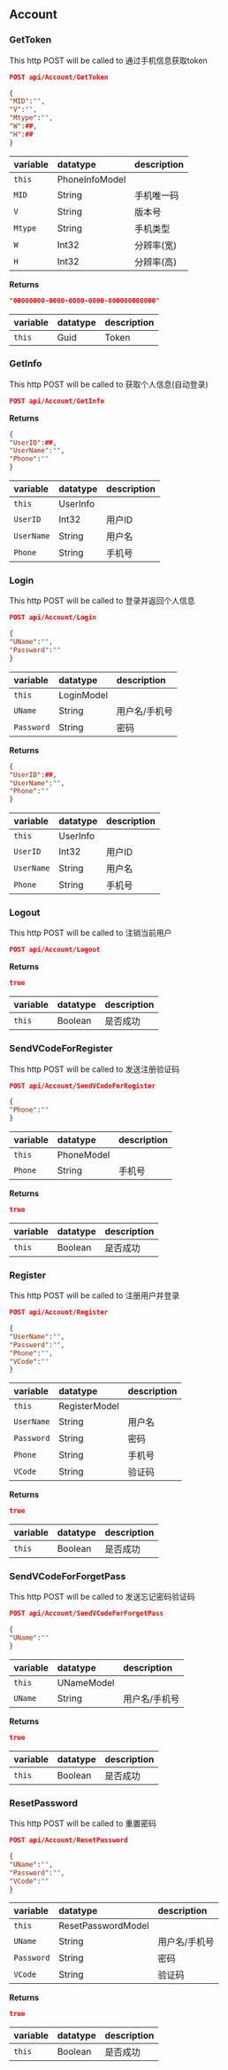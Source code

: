 
## Account

### GetToken

This http POST will be called to 通过手机信息获取token

```json
POST api/Account/GetToken
```

```json
{
"MID":"",
"V":"",
"Mtype":"",
"W":##,
"H":##
}
```

variable | datatype | description
:--------|:-----------|:-----------
`this` | PhoneInfoModel | 
`MID` | String | 手机唯一码
`V` | String | 版本号
`Mtype` | String | 手机类型
`W` | Int32 | 分辨率(宽)
`H` | Int32 | 分辨率(高)


**Returns**

```json
"00000000-0000-0000-0000-000000000000"
```

variable | datatype | description
:--------|:-----------|:-----------
`this` | Guid | Token


### GetInfo

This http POST will be called to 获取个人信息(自动登录)

```json
POST api/Account/GetInfo
```

**Returns**

```json
{
"UserID":##,
"UserName":"",
"Phone":""
}
```

variable | datatype | description
:--------|:-----------|:-----------
`this` | UserInfo | 
`UserID` | Int32 | 用户ID
`UserName` | String | 用户名
`Phone` | String | 手机号


### Login

This http POST will be called to 登录并返回个人信息

```json
POST api/Account/Login
```

```json
{
"UName":"",
"Password":""
}
```

variable | datatype | description
:--------|:-----------|:-----------
`this` | LoginModel | 
`UName` | String | 用户名/手机号
`Password` | String | 密码


**Returns**

```json
{
"UserID":##,
"UserName":"",
"Phone":""
}
```

variable | datatype | description
:--------|:-----------|:-----------
`this` | UserInfo | 
`UserID` | Int32 | 用户ID
`UserName` | String | 用户名
`Phone` | String | 手机号


### Logout

This http POST will be called to 注销当前用户

```json
POST api/Account/Logout
```

**Returns**

```json
true
```

variable | datatype | description
:--------|:-----------|:-----------
`this` | Boolean | 是否成功


### SendVCodeForRegister

This http POST will be called to 发送注册验证码

```json
POST api/Account/SendVCodeForRegister
```

```json
{
"Phone":""
}
```

variable | datatype | description
:--------|:-----------|:-----------
`this` | PhoneModel | 
`Phone` | String | 手机号


**Returns**

```json
true
```

variable | datatype | description
:--------|:-----------|:-----------
`this` | Boolean | 是否成功


### Register

This http POST will be called to 注册用户并登录

```json
POST api/Account/Register
```

```json
{
"UserName":"",
"Password":"",
"Phone":"",
"VCode":""
}
```

variable | datatype | description
:--------|:-----------|:-----------
`this` | RegisterModel | 
`UserName` | String | 用户名
`Password` | String | 密码
`Phone` | String | 手机号
`VCode` | String | 验证码


**Returns**

```json
true
```

variable | datatype | description
:--------|:-----------|:-----------
`this` | Boolean | 是否成功


### SendVCodeForForgetPass

This http POST will be called to 发送忘记密码验证码

```json
POST api/Account/SendVCodeForForgetPass
```

```json
{
"UName":""
}
```

variable | datatype | description
:--------|:-----------|:-----------
`this` | UNameModel | 
`UName` | String | 用户名/手机号


**Returns**

```json
true
```

variable | datatype | description
:--------|:-----------|:-----------
`this` | Boolean | 是否成功


### ResetPassword

This http POST will be called to 重置密码

```json
POST api/Account/ResetPassword
```

```json
{
"UName":"",
"Password":"",
"VCode":""
}
```

variable | datatype | description
:--------|:-----------|:-----------
`this` | ResetPasswordModel | 
`UName` | String | 用户名/手机号
`Password` | String | 密码
`VCode` | String | 验证码


**Returns**

```json
true
```

variable | datatype | description
:--------|:-----------|:-----------
`this` | Boolean | 是否成功

